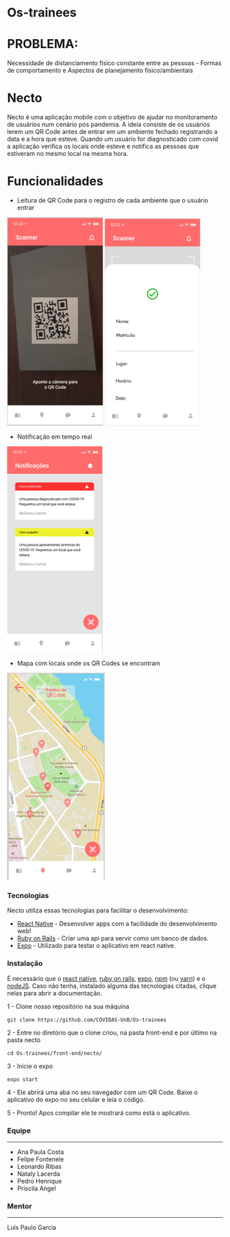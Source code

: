 # Os-trainees
# PROBLEMA:
Necessidade de distanciamento físico constante entre as pessoas - Formas de comportamento e Aspectos de planejamento físico/ambientais
# Necto

Necto é uma aplicação mobile com o objetivo de ajudar no monitoramento de usuários num cenário pós pandemia. A ideia consiste de os usuários lerem um QR Code antes de entrar em um ambiente fechado registrando a data e a hora que esteve. Quando um usuário for diagnosticado com covid a aplicação verifica os locais onde esteve e notifica as pessoas que estiveram no mesmo local na mesma hora.

# Funcionalidades

  - Leitura de QR Code para o registro de cada ambiente que o usuário entrar
  
  ![scanner](https://github.com/COVIDAS-UnB/Os-trainees/blob/master/front-end/images/scanner.png)
  ![scanner confirmation](https://github.com/COVIDAS-UnB/Os-trainees/blob/master/front-end/images/scannerconfirmation.png)
  - Notificação em tempo real
  
  ![notification](https://github.com/COVIDAS-UnB/Os-trainees/blob/master/front-end/images/notifications.png)
  - Mapa com locais onde os QR Codes se encontram
  
  ![map](https://github.com/COVIDAS-UnB/Os-trainees/blob/master/front-end/images/mapa.png)
 

### Tecnologias

Necto utiliza essas tecnologias para facilitar o desenvolvimento:

* [React Native](https://github.com/facebook/react-native) - Desenvolver apps com a facilidade do desenvolvimento web!
* [Ruby on Rails](https://rubyonrails.org/) - Criar uma api para servir como um banco de dados.
* [Expo](https://expo.io/) - Utilizado para testar o aplicativo em react native.

### Instalação
É necessário que o [react native](https://reactnative.dev/docs/environment-setup), [ruby on rails](https://guides.rubyonrails.org/v5.0/getting_started.html), [expo](https://expo.io/learn), [npm](https://www.npmjs.com/get-npm) (ou [yarn](https://classic.yarnpkg.com/en/docs/install/#debian-stable)) e o [nodeJS](https://nodejs.org/en/download/package-manager/).
Caso não tenha, instalado alguma das tecnologias citadas, clique nelas para abrir a documentação.

1 - Clone nosso repositório na sua máquina

```
git clone https://github.com/COVIDAS-UnB/Os-trainees
```

2 - Entre no diretório que o clone criou, na pasta front-end e por último na pasta necto
```
cd Os-trainees/front-end/necto/
```
3 - Inicie o expo
```
expo start
```
4 - Ele abrirá uma aba no seu navegador com um QR Code. Baixe o aplicativo do expo no seu celular e leia o código.

5 - Pronto! Apos compilar ele te mostrará como está o aplicativo.

### Equipe
---
  * Ana Paula Costa
  * Felipe Fontenele
  * Leonardo Ribas
  * Nataly Lacerda
  * Pedro Henrique
  * Priscila Angel
### Mentor
---
Luís Paulo Garcia
